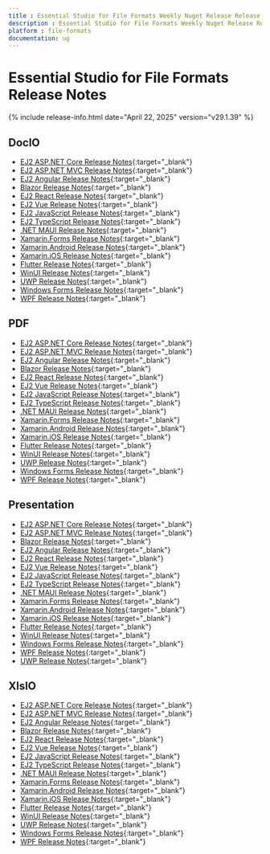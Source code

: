 ```yaml
---
title : Essential Studio for File Formats Weekly Nuget Release Release Notes  
description : Essential Studio for File Formats Weekly Nuget Release Release Notes  
platform : file-formats
documentation: ug
---
```


# Essential Studio for File Formats  Release Notes  

{% include release-info.html date="April 22, 2025" version="v29.1.39" %} 




## DocIO

* [EJ2 ASP.NET Core Release Notes](https://ej2.syncfusion.com/aspnetcore/documentation/release-notes/29.1.39#docio){:target="_blank"}
* [EJ2 ASP.NET MVC Release Notes](https://ej2.syncfusion.com/aspnetmvc/documentation/release-notes/29.1.39#docio){:target="_blank"}
* [EJ2 Angular Release Notes](https://ej2.syncfusion.com/angular/documentation/release-notes/29.1.39#docio){:target="_blank"}
* [Blazor Release Notes](https://blazor.syncfusion.com/documentation/release-notes/29.1.39#docio){:target="_blank"}
* [EJ2 React Release Notes](https://ej2.syncfusion.com/react/documentation/release-notes/29.1.39#docio){:target="_blank"}
* [EJ2 Vue  Release Notes](https://ej2.syncfusion.com/vue/documentation/release-notes/29.1.39#docio){:target="_blank"}
* [EJ2 JavaScript Release Notes](https://ej2.syncfusion.com/javascript/documentation/release-notes/29.1.39#docio){:target="_blank"}
* [EJ2 TypeScript Release Notes](https://ej2.syncfusion.com/documentation/release-notes/29.1.39#docio){:target="_blank"}
* [.NET MAUI Release Notes](/maui/release-notes/v29.1.39#docio){:target="_blank"}
* [Xamarin.Forms Release Notes](/xamarin/release-notes/v29.1.39#docio){:target="_blank"}
* [Xamarin.Android Release Notes](/xamarin-android/release-notes/v29.1.39#docio){:target="_blank"}
* [Xamarin.iOS Release Notes](/xamarin-ios/release-notes/v29.1.39#docio){:target="_blank"}
* [Flutter Release Notes](/flutter/release-notes/v29.1.39#docio){:target="_blank"}
* [WinUI Release Notes](/winui/release-notes/v29.1.39#docio){:target="_blank"}
* [UWP Release Notes](/uwp/release-notes/v29.1.39#docio){:target="_blank"}
* [Windows Forms Release Notes](/windowsforms/release-notes/v29.1.39#docio){:target="_blank"}
* [WPF Release Notes](/wpf/release-notes/v29.1.39#docio){:target="_blank"}



## PDF

* [EJ2 ASP.NET Core Release Notes](https://ej2.syncfusion.com/aspnetcore/documentation/release-notes/29.1.39#pdf){:target="_blank"}
* [EJ2 ASP.NET MVC Release Notes](https://ej2.syncfusion.com/aspnetmvc/documentation/release-notes/29.1.39#pdf){:target="_blank"}
* [EJ2 Angular Release Notes](https://ej2.syncfusion.com/angular/documentation/release-notes/29.1.39#pdf){:target="_blank"}
* [Blazor Release Notes](https://blazor.syncfusion.com/documentation/release-notes/29.1.39#pdf){:target="_blank"}
* [EJ2 React Release Notes](https://ej2.syncfusion.com/react/documentation/release-notes/29.1.39#pdf){:target="_blank"}
* [EJ2 Vue  Release Notes](https://ej2.syncfusion.com/vue/documentation/release-notes/29.1.39#pdf){:target="_blank"}
* [EJ2 JavaScript Release Notes](https://ej2.syncfusion.com/javascript/documentation/release-notes/29.1.39#pdf){:target="_blank"}
* [EJ2 TypeScript Release Notes](https://ej2.syncfusion.com/documentation/release-notes/29.1.39#pdf){:target="_blank"}
* [.NET MAUI Release Notes](/maui/release-notes/v29.1.39#pdf){:target="_blank"}
* [Xamarin.Forms Release Notes](/xamarin/release-notes/v29.1.39#pdf){:target="_blank"}
* [Xamarin.Android Release Notes](/xamarin-android/release-notes/v29.1.39#pdf){:target="_blank"}
* [Xamarin.iOS Release Notes](/xamarin-ios/release-notes/v29.1.39#pdf){:target="_blank"}
* [Flutter Release Notes](/flutter/release-notes/v29.1.39#pdf){:target="_blank"}
* [WinUI Release Notes](/winui/release-notes/v29.1.39#pdf){:target="_blank"}
* [UWP Release Notes](/uwp/release-notes/v29.1.39#pdf){:target="_blank"}
* [Windows Forms Release Notes](/windowsforms/release-notes/v29.1.39#pdf){:target="_blank"}
* [WPF Release Notes](/wpf/release-notes/v29.1.39#pdf){:target="_blank"}


## Presentation

* [EJ2 ASP.NET Core Release Notes](https://ej2.syncfusion.com/aspnetcore/documentation/release-notes/29.1.39#presentation){:target="_blank"}
* [EJ2 ASP.NET MVC Release Notes](https://ej2.syncfusion.com/aspnetmvc/documentation/release-notes/29.1.39#presentation){:target="_blank"}
* [Blazor Release Notes](https://blazor.syncfusion.com/documentation/release-notes/29.1.39#presentation){:target="_blank"}
* [EJ2 Angular Release Notes](https://ej2.syncfusion.com/angular/documentation/release-notes/29.1.39#presentation){:target="_blank"}
* [EJ2 React Release Notes](https://ej2.syncfusion.com/react/documentation/release-notes/29.1.39#presentation){:target="_blank"}
* [EJ2 Vue  Release Notes](https://ej2.syncfusion.com/vue/documentation/release-notes/29.1.39#presentation){:target="_blank"}
* [EJ2 JavaScript Release Notes](https://ej2.syncfusion.com/javascript/documentation/release-notes/29.1.39#presentation){:target="_blank"}
* [EJ2 TypeScript Release Notes](https://ej2.syncfusion.com/documentation/release-notes/29.1.39#presentation){:target="_blank"}
* [.NET MAUI Release Notes](/maui/release-notes/v29.1.39#presentation){:target="_blank"}
* [Xamarin.Forms Release Notes](/xamarin/release-notes/v29.1.39#presentation){:target="_blank"}
* [Xamarin.Android Release Notes](/xamarin-android/release-notes/v29.1.39#presentation){:target="_blank"}
* [Xamarin.iOS Release Notes](/xamarin-ios/release-notes/v29.1.39#presentation){:target="_blank"}
* [Flutter Release Notes](/flutter/release-notes/v29.1.39#presentation){:target="_blank"}
* [WinUI Release Notes](/winui/release-notes/v29.1.39#presentation){:target="_blank"}
* [Windows Forms Release Notes](/windowsforms/release-notes/v29.1.39#presentation){:target="_blank"}
* [WPF Release Notes](/wpf/release-notes/v29.1.39#presentation){:target="_blank"}
* [UWP Release Notes](/uwp/release-notes/v29.1.39#presentation){:target="_blank"}



## XlsIO

* [EJ2 ASP.NET Core Release Notes](https://ej2.syncfusion.com/aspnetcore/documentation/release-notes/29.1.39#xlsio){:target="_blank"}
* [EJ2 ASP.NET MVC Release Notes](https://ej2.syncfusion.com/aspnetmvc/documentation/release-notes/29.1.39#xlsio){:target="_blank"}
* [EJ2 Angular Release Notes](https://ej2.syncfusion.com/angular/documentation/release-notes/29.1.39#xlsio){:target="_blank"}
* [Blazor Release Notes](https://blazor.syncfusion.com/documentation/release-notes/29.1.39#xlsio){:target="_blank"}
* [EJ2 React Release Notes](https://ej2.syncfusion.com/react/documentation/release-notes/29.1.39#xlsio){:target="_blank"}
* [EJ2 Vue  Release Notes](https://ej2.syncfusion.com/vue/documentation/release-notes/29.1.39#xlsio){:target="_blank"}
* [EJ2 JavaScript Release Notes](https://ej2.syncfusion.com/javascript/documentation/release-notes/29.1.39#xlsio){:target="_blank"}
* [EJ2 TypeScript Release Notes](https://ej2.syncfusion.com/documentation/release-notes/29.1.39#xlsio){:target="_blank"}
* [.NET MAUI Release Notes](/maui/release-notes/v29.1.39#xlsio){:target="_blank"}
* [Xamarin.Forms Release Notes](/xamarin/release-notes/v29.1.39#xlsio){:target="_blank"}
* [Xamarin.Android Release Notes](/xamarin-android/release-notes/v29.1.39#xlsio){:target="_blank"}
* [Xamarin.iOS Release Notes](/xamarin-ios/release-notes/v29.1.39#xlsio){:target="_blank"}
* [Flutter Release Notes](/flutter/release-notes/v29.1.39#xlsio){:target="_blank"}
* [WinUI Release Notes](/winui/release-notes/v29.1.39#xlsio){:target="_blank"}
* [UWP Release Notes](/uwp/release-notes/v29.1.39#xlsio){:target="_blank"}
* [Windows Forms Release Notes](/windowsforms/release-notes/v29.1.39#xlsio){:target="_blank"}
* [WPF Release Notes](/wpf/release-notes/v29.1.39#xlsio){:target="_blank"}


